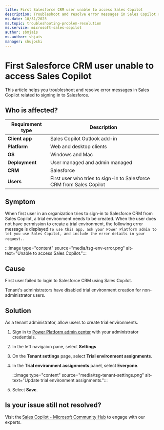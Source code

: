 ```yaml
---
title: First Salesforce CRM user unable to access Sales Copilot
description: Troubleshoot and resolve error messages in Sales Copilot related to signing in to Salesforce.
ms.date: 10/31/2023
ms.topic: troubleshooting-problem-resolution
ms.service: microsoft-sales-copilot
author: sbmjais
ms.author: shjais
manager: shujoshi
---
```


# First Salesforce CRM user unable to access Sales Copilot

This article helps you troubleshoot and resolve error messages in Sales Copilot related to signing in to Salesforce.

## Who is affected?

| Requirement type |Description  |
|---------|---------|
|**Client app**     |  Sales Copilot Outlook add-in        |
|**Platform**     | Web and desktop clients         |
|**OS**     | Windows and Mac         |
|**Deployment**     | User managed and admin managed       |
|**CRM**     | Salesforce        |
|**Users**     | First user who tries to sign-in to Salesforce CRM from Sales Copilot   |

## Symptom

When first user in an organization tries to sign-in to Salesforce CRM from Sales Copilot, a trial environment needs to be created. When the user does not have permission to create a trial environment, the following error message is displayed `To use this app, ask your Power Platform admin to let you use Sales Copilot, and include the error details in your request.`.

:::image type="content" source="media/tsg-env-error.png" alt-text="Unable to access Sales Copilot.":::

## Cause

First user failed to login to Salesforce CRM using Sales Copilot.

Tenant's administrators have disabled trial environment creation for non-administrator users. 

## Solution

As a tenant administrator, allow users to create trial environments.

1. Sign in to [Power Platform admin center](https://admin.powerplatform.microsoft.com/) with your administrator credentials.

2. In the left navigaion pane, select **Settings**.

3. On the **Tenant settings** page, select **Trial environment assignments**.

4. In the **Trial environment assignments** panel, select **Everyone**.

    :::image type="content" source="media/tsg-tenant-settings.png" alt-text="Update trial environment assignments.":::

5. Select **Save**.

## Is your issue still not resolved?

Visit the [Sales Copilot - Microsoft Community Hub](https://techcommunity.microsoft.com/t5/viva-sales/bd-p/VivaSales) to engage with our experts.
